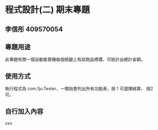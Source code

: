 # 程式設計(二) 期末專題
## 李信彤 409570054

## 專題用途
此專題有關一個自動販賣機每個按鍵上有該商品標價，可統計出總計金額。

## 使用方式
執行程式為 com.fju.Tester，一開始會列出所有功能表，按 1 可選擇結算， 按2可。

## 自行加入內容
xxx